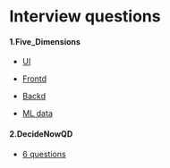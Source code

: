 # Interview questions

#### 1.Five_Dimensions

- [UI](https://github.com/Justin-12138/Interview_tests/tree/main/FiveDimensions/UI)
- [Frontd](https://github.com/Justin-12138/Interview_tests/tree/main/FiveDimensions/Frontd)
- [Backd]()
  
- [ML data](https://github.com/Justin-12138/Interview_tests/tree/main/FiveDimensions/ML)

#### 2.DecideNowQD

+ [6 questions](https://github.com/Justin-12138/Interview_tests/tree/main/DecideNowQD)

